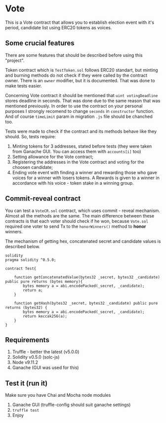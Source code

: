 Vote
=====

This is a Vote contract that allows you to establish election event with it's period, candidate list using ERC20 tokens as voices. 

Some crucial features
-------------------
There are some features that should be described before using this "project".  
  
Token contract which is `TestToken.sol` follows ERC20 standart, but minting and burning methods do not check if they were called by the contract owner. There is an `owner` modifier, but it is documented. That was done to make tests easier. 
  
Concerning Vote contract it should be mentioned that `uint votingDeadline` stores deadline in seconds. That was done due to the same reason that was mentioned previously. In order to use the contract on your personal purposes I strongly recomend to change `seconds` in `constructor` function. And of course `timeLimit` param in migration `.js` file should be chanched too.  
  
Tests were made to check if the contract and its methods behave like they should. So, tests require: 
1. Minting tokens for 3 addresses, stated before tests (they were taken from Ganache GUI. You can access them with `accounts[i]` too)
2. Setting allowance for the Vote contract;
3. Registering the addresses in the Vote contract and voting for the choosen candidate;
4. Ending vote event with finding a winner and rewarding those who gave voices for a winner with losers tokens. A Rewards is given to a winner in accordance with his voice - token stake in a winning group.

Commit-reveal contract
-----------------------
You can test a `VoteCR.sol` contract, which uses commit - reveal mechanism. Almost all the methods are the same. The main difference between these contracts is that each voter should check if he won, because `Vote.sol` required one voter to send Tx to the `honorWinners()` method to **honor** winners.

The mechanism of getting hex, concatenated secret and candidate values is described below.

```
solidity
pragma solidity ^0.5.0;

contract Test{

    function getConcatenatedValue(bytes32 _secret, bytes32 _candidate) public pure returns (bytes memory){
        bytes memory a = abi.encodePacked(_secret, _candidate);
        return a;
    }
    
    function getHash(bytes32 _secret, bytes32 _candidate) public pure returns (bytes32) {
        bytes memory a = abi.encodePacked(_secret, _candidate);
        return keccak256(a);
    }
}
```


Requirements
-------------
1. Truffle - better the latest (v5.0.0)
2. Solidity v0.5.0 (solc-js)
3. Node v9.11.2
4. Ganache (GUI was used for this)

Test it (run it)
-----------------
Make sure you have Chai and Mocha node modules
1. Ganache GUI (truffle-config should suit ganache settings)
2. `truffle test`
3. Enjoy
